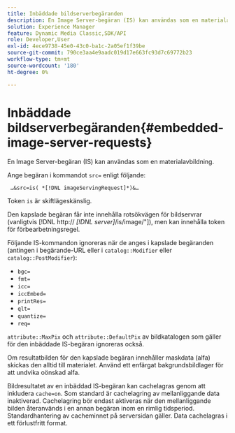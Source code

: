 ```yaml
---
title: Inbäddade bildserverbegäranden
description: En Image Server-begäran (IS) kan användas som en materialavbildning.
solution: Experience Manager
feature: Dynamic Media Classic,SDK/API
role: Developer,User
exl-id: 4ece9738-45e0-43c0-ba1c-2a05ef1f39be
source-git-commit: 790ce3aa4e9aadc019d17e663fc93d7c69772b23
workflow-type: tm+mt
source-wordcount: '180'
ht-degree: 0%

---
```


# Inbäddade bildserverbegäranden{#embedded-image-server-requests}

En Image Server-begäran (IS) kan användas som en materialavbildning.

Ange begäran i kommandot `src=` enligt följande:

` …&src=is( *[!DNL imageServingRequest]*)&…`

Token `is` är skiftlägeskänslig.

Den kapslade begäran får inte innehålla rotsökvägen för bildservrar (vanligtvis  [!DNL http:// *[!DNL server]*/is/image/"]), men kan innehålla token för förbearbetningsregel.

Följande IS-kommandon ignoreras när de anges i kapslade begäranden (antingen i begärande-URL eller i `catalog::Modifier` eller `catalog::PostModifier`):

* `bgc=`
* `fmt=`
* `icc=`
* `iccEmbed=`
* `printRes=`
* `qlt=`
* `quantize=`
* `req=`

`attribute::MaxPix` och `attribute::DefaultPix` av bildkatalogen som gäller för den inbäddade IS-begäran ignoreras också.

Om resultatbilden för den kapslade begäran innehåller maskdata (alfa) skickas den alltid till materialet. Använd ett enfärgat bakgrundsbildlager för att undvika oönskad alfa.

Bildresultatet av en inbäddad IS-begäran kan cachelagras genom att inkludera `cache=on`. Som standard är cachelagring av mellanliggande data inaktiverad. Cachelagring bör endast aktiveras när den mellanliggande bilden återanvänds i en annan begäran inom en rimlig tidsperiod. Standardhantering av cacheminnet på serversidan gäller. Data cachelagras i ett förlustfritt format.
